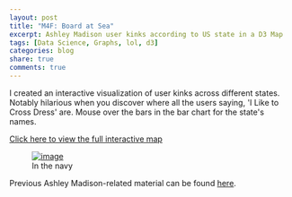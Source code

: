 ```yaml
---
layout: post
title: "M4F: Board at Sea"
excerpt: Ashley Madison user kinks according to US state in a D3 Map
tags: [Data Science, Graphs, lol, d3]
categories: blog
share: true
comments: true
---
```


I created an interactive visualization of user kinks across different states. Notably hilarious when you discover where all the users saying, 'I Like to Cross Dress' are. Mouse over the bars in the bar chart for the state's names.

[Click here to view the full interactive map](http://bl.ocks.org/potatochip/raw/756ef5fcc9febfb4fd66/)

<figure>
	<a href="http://bl.ocks.org/potatochip/raw/756ef5fcc9febfb4fd66/"><img src="{{ site.baseurl }}/images/2015-8-24-Dear-Ashley/kinks.png" alt="image"></a>
	<figcaption>In the navy</figcaption>
</figure>

Previous Ashley Madison-related material can be found [here](http://gifsandgraphs.com/articles/Dear-Ashley-Madison/).
